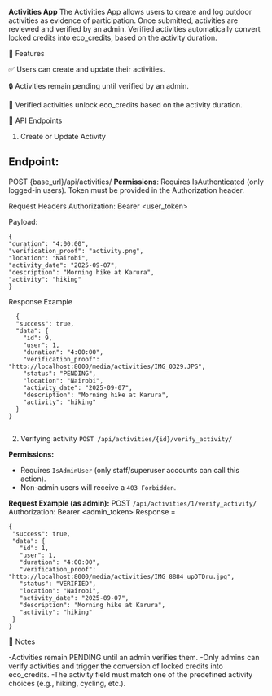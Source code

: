 **Activities App**
The Activities App allows users to create and log outdoor activities as evidence of participation.
Once submitted, activities are reviewed and verified by an admin.
Verified activities automatically convert locked credits into eco_credits, based on the activity duration.

🚀 Features

✅ Users can create and update their activities.

🔒 Activities remain pending until verified by an admin.

🌱 Verified activities unlock eco_credits based on the activity duration.

📡 API Endpoints
1. Create or Update Activity

## Endpoint:
POST {base_url}/api/activities/
**Permissions**:
   Requires IsAuthenticated (only logged-in users).
   Token must be provided in the Authorization header.

Request Headers
  Authorization: Bearer <user_token>

  Payload:
  ```
{
  "duration": "4:00:00",
  "verification_proof": "activity.png",
  "location": "Nairobi",
  "activity_date": "2025-09-07",
  "description": "Morning hike at Karura",
  "activity": "hiking"
}

  ```
Response Example
```
  {
  "success": true,
  "data": {
    "id": 9,
    "user": 1,
    "duration": "4:00:00",
    "verification_proof": "http://localhost:8000/media/activities/IMG_0329.JPG",
    "status": "PENDING",
    "location": "Nairobi",
    "activity_date": "2025-09-07",
    "description": "Morning hike at Karura",
    "activity": "hiking"
  }
}


```

2. Verifying activity
`POST /api/activities/{id}/verify_activity/`

**Permissions:**  
- Requires `IsAdminUser` (only staff/superuser accounts can call this action).  
- Non-admin users will receive a `403 Forbidden`.

**Request Example (as admin):**
POST `/api/activities/1/verify_activity/`
Authorization: Bearer <admin_token>
Response = 
 ```
{
  "success": true,
  "data": {
    "id": 1,
    "user": 1,
    "duration": "4:00:00",
    "verification_proof": "http://localhost:8000/media/activities/IMG_8884_upDTDru.jpg",
    "status": "VERIFIED",
    "location": "Nairobi",
    "activity_date": "2025-09-07",
    "description": "Morning hike at Karura",
    "activity": "hiking"
  }
}

```
📝 Notes

-Activities remain PENDING until an admin verifies them.
-Only admins can verify activities and trigger the conversion of locked credits into eco_credits.
-The activity field must match one of the predefined activity choices (e.g., hiking, cycling, etc.).
